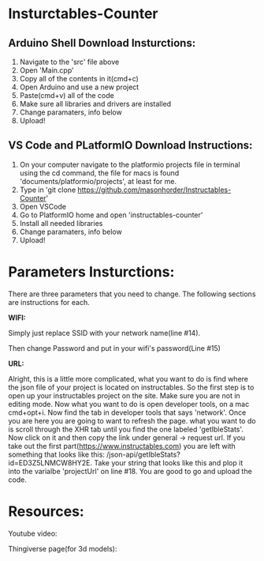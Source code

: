 # Insturctables-Counter

Arduino Shell Download Insturctions:
-----------------------------------

1) Navigate to the 'src' file above
2) Open 'Main.cpp'
3) Copy all of the contents in it(cmd+c)
4) Open Arduino and use a new project
5) Paste(cmd+v) all of the code
6) Make sure all libraries and drivers are installed
7) Change paramaters, info below
8) Upload!

VS Code and PLatformIO Download Instructions:
----------------------------------------------

1) On your computer navigate to the platformio projects file in terminal using the cd command, the file for macs is found 'documents/platformio/projects', at least for me.
2) Type in 'git clone https://github.com/masonhorder/Instructables-Counter'
3) Open VSCode
4) Go to PlatformIO home and open 'instructables-counter'
5) Install all needed libraries
6) Change paramaters, info below
7) Upload!



Parameters Insturctions:
========================

There are three parameters that you need to change. The following sections are instructions for each.

**WIFI:**

Simply just replace SSID with your network name(line #14).

Then change Password and put in your wifi's password(Line #15)


**URL:**

Alright, this is a little more complicated, what you want to do is find where the json file of your project is located on instructables. So the first step is to open up your instructables project on the site. Make sure you are not in editing mode. Now what you want to do is open developer tools, on a mac cmd+opt+i. Now find the tab in developer tools that says 'network'. Once you are here you are going to want to refresh the page. what you want to do is scroll through the XHR tab until you find the one labeled 'getIbleStats'. Now click on it and then copy the link under general -> request url. If you take out the first part(https://www.instructables.com) you are left with something that looks like this: /json-api/getIbleStats?id=ED3Z5LNMCW8HY2E. Take your string that looks like this and plop it into the varialbe 'projectUrl' on line #18. You are good to go and upload the code.



Resources:
==========
Youtube video:



Thingiverse page(for 3d models):